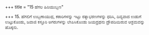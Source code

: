 +++
title = "15 ಹೆಗಲ ಹಿರಿಯುಬ್ಬಣ"

+++
15. ಹೆಗಲಿಗೆ ಉಬ್ಬಣಾಯುಧ, ಕಠಾರಿಗಳನ್ನು ಇಟ್ಟು ರತ್ನಾಭರಣಗಳನ್ನು ಧರಿಸಿ, ದಿವ್ಯವಾದ ಉಡುಗೆ ಉಟ್ಟುಕೊಂಡು, ಜವಾಜಿ ಕಸ್ತೂರಿ ಅಗರುಗಳನ್ನು ಲೇಪಿಸಿಕೊಂಡು ಜಯದ್ರಥನು ದ್ರೌಪದಿಯಿರುವ ಆಶ್ರಮವನ್ನು  ಹೊಕ್ಕನು.